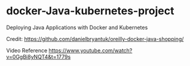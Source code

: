 # docker-Java-kubernetes-project
Deploying Java Applications with Docker and Kubernetes

Credit: https://github.com/danielbryantuk/oreilly-docker-java-shopping/

Video Reference
https://www.youtube.com/watch?v=0GgBi8yNQT4&t=1779s
